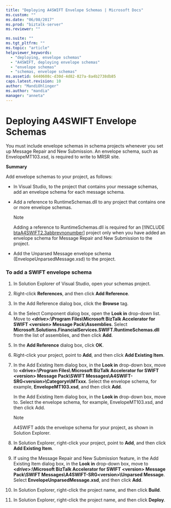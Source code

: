 ```yaml
---
title: "Deploying A4SWIFT Envelope Schemas | Microsoft Docs"
ms.custom: ""
ms.date: "06/08/2017"
ms.prod: "biztalk-server"
ms.reviewer: ""

ms.suite: ""
ms.tgt_pltfrm: ""
ms.topic: "article"
helpviewer_keywords: 
  - "deploying, envelope schemas"
  - "A4SWIFT, deploying envelope schemas"
  - "envelope schemas"
  - "schemas, envelope schemas"
ms.assetid: 6440608c-d30d-4d82-827a-8a4b2738db85
caps.latest.revision: 10
author: "MandiOhlinger"
ms.author: "mandia"
manager: "anneta"
---
```

# Deploying A4SWIFT Envelope Schemas
You must include envelope schemas in schema projects whenever you set up Message Repair and New Submission. An envelope schema, such as EnvelopeMT103.xsd, is required to write to MRSR site.  
  
 **Summary**  
  
 Add envelope schemas to your project, as follows:  
  
- In Visual Studio, to the project that contains your message schemas, add an envelope schema for each message schema.  
  
- Add a reference to RuntimeSchemas.dll to any project that contains one or more envelope schemas.  
  
  > [!NOTE]
  >  Adding a reference to RuntimeSchemas.dll is required for an [!INCLUDE [btaA4SWIFT2.3abbrevnonumber](../../includes/btaa4swift2-3abbrevnonumber-md.md)] project only when you have added an envelope schema for Message Repair and New Submission to the project.  
  
- Add the Unparsed Message envelope schema (EnvelopeUnparsedMessage.xsd) to the project.  
  
### To add a SWIFT envelope schema  
  
1.  In Solution Explorer of Visual Studio, open your schemas project.  
  
2.  Right-click **References**, and then click **Add Reference**.  
  
3.  In the Add Reference dialog box, click the **Browse** tag.  
  
4.  In the Select Component dialog box, open the **Look in** drop-down list. Move to ***\<drive\>*:\Program Files\Microsoft BizTalk Accelerator for SWIFT \<version\> Message Pack\Assemblies**. Select **Microsoft.Solutions.FinancialServices.SWIFT.RuntimeSchemas.dll** from the list of assemblies, and then click **Add**.  
  
5.  In the **Add Reference** dialog box, click **OK**.  
  
6.  Right-click your project, point to **Add**, and then click **Add Existing Item**.  
  
7.  In the Add Existing Item dialog box, in the **Look in** drop-down box, move to **\<drive\>:\Program Files\ Microsoft BizTalk Accelerator for SWIFT \<version\> Message Pack\SWIFT Messages\A4SWIFT-SRG\<version\>\Categoryn\MTxxx**. Select the envelope schema, for example, **EnvelopeMT103.xsd**, and then click **Add**.  
  
     In the Add Existing Item dialog box, in the **Look in** drop-down box, move to. Select the envelope schema, for example, EnvelopeMT103.xsd, and then click Add.  
  
    > [!NOTE]
    >  A4SWIFT adds the envelope schema for your project, as shown in Solution Explorer.  
  
8.  In Solution Explorer, right-click your project, point to **Add**, and then click **Add Existing Item**.  
  
9. If using the Message Repair and New Submission feature, in the Add Existing Item dialog box, in the **Look in** drop-down box, move to **\<*drive*\>:\Microsoft BizTalk Accelerator for SWIFT \<version\> Message Pack\SWIFT Messages\A4SWIFT-SRG\<version\>\Unparsed Message**. Select **EnvelopeUnparsedMessage.xsd**, and then click **Add**.  
  
10. In Solution Explorer, right-click the project name, and then click **Build**.  
  
11. In Solution Explorer, right-click the project name, and then click **Deploy**.